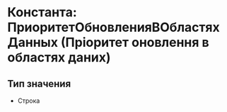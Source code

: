 ﻿# Константа: ПриоритетОбновленияВОбластяхДанных (Пріоритет оновлення в областях даних)

## Тип значения

- Строка

